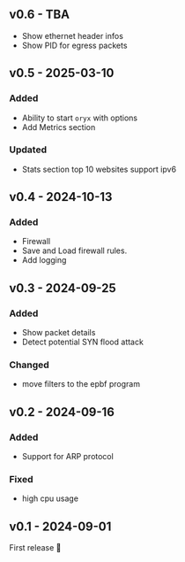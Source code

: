 ## v0.6 - TBA

- Show ethernet header infos
- Show PID for egress packets

## v0.5 - 2025-03-10

### Added

- Ability to start `oryx` with options
- Add Metrics section

### Updated

- Stats section top 10 websites support ipv6

## v0.4 - 2024-10-13

### Added

- Firewall
- Save and Load firewall rules.
- Add logging

## v0.3 - 2024-09-25

### Added

- Show packet details
- Detect potential SYN flood attack

### Changed

- move filters to the epbf program

## v0.2 - 2024-09-16

### Added

- Support for ARP protocol

### Fixed

- high cpu usage

## v0.1 - 2024-09-01

First release 🎉
